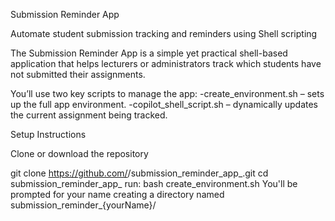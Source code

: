 Submission Reminder App

Automate student submission tracking and reminders using Shell scripting

The Submission Reminder App is a simple yet practical shell-based application that helps lecturers or administrators track which students have not submitted their assignments.

You’ll use two key scripts to manage the app:
-create_environment.sh – sets up the full app environment.
-copilot_shell_script.sh – dynamically updates the current assignment being tracked.

Setup Instructions

Clone or download the repository

git clone https://github.com/<your-username>/submission_reminder_app_<your-username>.git
cd submission_reminder_app_<your-username>
run: bash create_environment.sh
You'll be prompted for your name creating a directory named submission_reminder_{yourName}/

